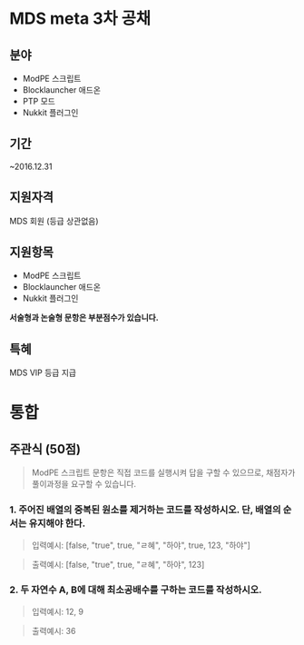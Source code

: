 # MDS meta 3차 공채

## 분야
* ModPE 스크립트
* Blocklauncher 애드온
* PTP 모드
* Nukkit 플러그인

## 기간
~2016.12.31

## 지원자격
MDS 회원 (등급 상관없음)

## 지원항목
* ModPE 스크립트
* Blocklauncher 애드온
* Nukkit 플러그인

**서술형과 논술형 문항은 부분점수가 있습니다.**

## 특혜
MDS VIP 등급 지급



# 통합
## 주관식 (50점)
> ModPE 스크립트 문항은 직접 코드를 실행시켜 답을 구할 수 있으므로, 채점자가 풀이과정을 요구할 수 있습니다.

### 1. 주어진 배열의 중복된 원소를 제거하는 코드를 작성하시오. 단, 배열의 순서는 유지해야 한다.
> 입력예시: [false, "true", true, "ㄹ혜", "하야", true, 123, "하야"]

> 출력예시: [false, "true", true, "ㄹ혜", "하야", 123]

### 2. 두 자연수 A, B에 대해 최소공배수를 구하는 코드를 작성하시오.
> 입력예시: 12, 9

> 출력예시: 36